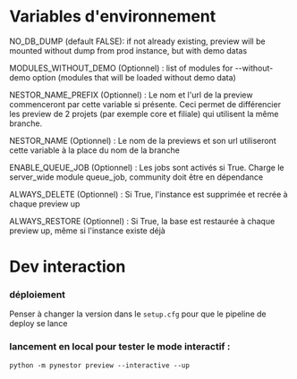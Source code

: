 # Variables d'environnement
NO_DB_DUMP (default FALSE):
if not already existing, preview will be mounted without dump from prod instance, but with demo datas

MODULES_WITHOUT_DEMO (Optionnel) :
list of modules for --without-demo option (modules that will be loaded without demo data)

NESTOR_NAME_PREFIX (Optionnel) :
Le nom et l'url de la preview commenceront par cette variable si présente. Ceci permet de différencier les preview de 2 projets (par exemple core et filiale) qui utilisent la même branche.

NESTOR_NAME (Optionnel) :
Le nom de la previews et son url utiliseront cette variable à la place du nom de la branche

ENABLE_QUEUE_JOB (Optionnel) :
Les jobs sont activés si True. Charge le server_wide module queue_job, community doit être en dépendance 

ALWAYS_DELETE (Optionnel) :
Si True, l'instance est supprimée et recrée à chaque preview up

ALWAYS_RESTORE (Optionnel) :
Si True, la base est restaurée à chaque preview up, même si l'instance existe déjà

# Dev interaction

### déploiement
Penser à changer la version dans le `setup.cfg` pour que le pipeline de deploy se lance
### lancement en local pour tester le mode interactif :
`python -m pynestor preview --interactive --up`
